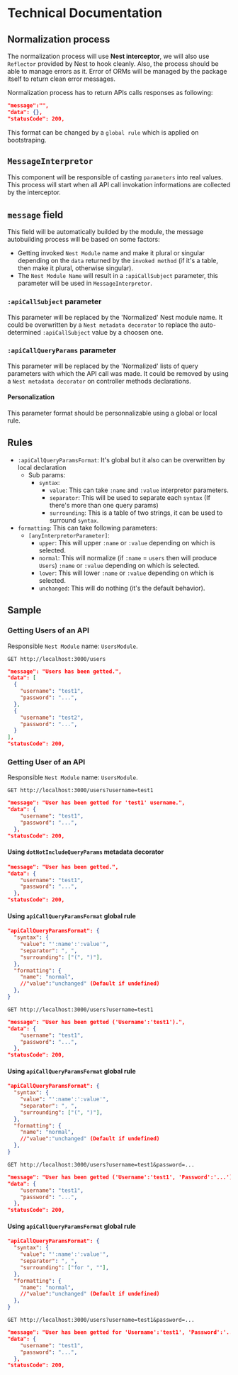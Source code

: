 # Technical Documentation

## Normalization process

The normalization process will use **Nest interceptor**, we will also use `Reflector` provided by Nest to hook cleanly.
Also, the process should be able to manage errors as it. Error of ORMs will be managed by the package itself to return clean error messages.

Normalization process has to return APIs calls responses as following:

```json
"message":"",
"data": {},
"statusCode": 200,
```

This format can be changed by a `global rule` which is applied on bootstraping.

## `MessageInterpretor`

This component will be responsible of casting `parameters` into real values.
This process will start when all API call invokation informations are collected by the interceptor.

## `message` field

This field will be automatically builded by the module, the message autobuilding process will be based on some factors:
  - Getting invoked `Nest Module` name and make it plural or singular depending on the `data` returned by the `invoked method` (if it's a table, then make it plural, otherwise singular).
  - The `Nest Module Name` will result in a `:apiCallSubject` parameter, this parameter will be used in `MessageInterpretor`.

### `:apiCallSubject` parameter

This parameter will be replaced by the 'Normalized' Nest module name.
It could be overwritten by a `Nest metadata decorator` to replace the auto-determined `:apiCallSubject` value by a choosen one.

### `:apiCallQueryParams` parameter

This parameter will be replaced by the 'Normalized' lists of query parameters with which the API call was made.
It could be removed by using a `Nest metadata decorator` on controller methods declarations.

#### Personalization

This parameter format should be personnalizable using a global or local rule.

## Rules

- `:apiCallQueryParamsFormat`: It's global but it also can be overwritten by local declaration
  - Sub params:
    - `syntax`:
      - `value`: This can take `:name` and `:value` interpretor parameters.
      - `separator`: This will be used to separate each `syntax` (If there's more than one query params)
      - `surrounding`: This is a table of two strings, it can be used to surround `syntax`.
- `formatting`: This can take following parameters:
    - `[anyInterpretorParameter]`: 
      - `upper`: This will upper `:name` or `:value` depending on which is selected.
      - `normal`: This will normalize (if `:name` = `users` then will produce `Users`) `:name` or `:value` depending on which is selected.
      - `lower`: This will lower `:name` or `:value` depending on which is selected.
      - `unchanged`: This will do nothing (it's the default behavior).

## Sample

### Getting Users of an API

Responsible `Nest Module` name: `UsersModule`.

```http
GET http://localhost:3000/users
```

```json
"message": "Users has been getted.",
"data": [
  {
    "username": "test1",
    "password": "...",
  }, 
  {
    "username": "test2",
    "password": "...",
  }
],
"statusCode": 200,
```

### Getting User of an API

Responsible `Nest Module` name: `UsersModule`.

```http
GET http://localhost:3000/users?username=test1
```

```json
"message": "User has been getted for 'test1' username.",
"data": {
    "username": "test1",
    "password": "...",
  },
"statusCode": 200,
```

#### Using `dotNotIncludeQueryParams` metadata decorator

```json
"message": "User has been getted.",
"data": {
    "username": "test1",
    "password": "...",
  },
"statusCode": 200,
```

#### Using `apiCallQueryParamsFormat` global rule

```json
"apiCallQueryParamsFormat": {
  "syntax": {
    "value": "':name':':value'",
    "separator": ", ",
    "surrounding": ["(", ")"],
  },
  "formatting": {
    "name": "normal",
    //"value":"unchanged" (Default if undefined)
  },
}
```


```http
GET http://localhost:3000/users?username=test1
```

```json
"message": "User has been getted ('Username':'test1').",
"data": {
    "username": "test1",
    "password": "...",
  },
"statusCode": 200,
```

#### Using `apiCallQueryParamsFormat` global rule

```json
"apiCallQueryParamsFormat": {
  "syntax": {
    "value": "':name':':value'",
    "separator": ", ",
    "surrounding": ["(", ")"],
  },
  "formatting": {
    "name": "normal",
    //"value":"unchanged" (Default if undefined)
  },
}
```


```http
GET http://localhost:3000/users?username=test1&password=...
```

```json
"message": "User has been getted ('Username':'test1', 'Password':'...').",
"data": {
    "username": "test1",
    "password": "...",
  },
"statusCode": 200,
```

#### Using `apiCallQueryParamsFormat` global rule

```json
"apiCallQueryParamsFormat": {
  "syntax": {
    "value": "':name':':value'",
    "separator": ", ",
    "surrounding": ["for ", ""],
  },
  "formatting": {
    "name": "normal",
    //"value":"unchanged" (Default if undefined)
  },
}
```


```http
GET http://localhost:3000/users?username=test1&password=...
```

```json
"message": "User has been getted for 'Username':'test1', 'Password':'...'.",
"data": {
    "username": "test1",
    "password": "...",
  },
"statusCode": 200,
```